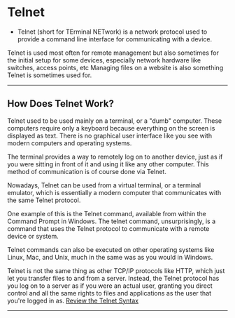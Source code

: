 # Telnet
- Telnet (short for TErminal NETwork) is a network protocol used to provide a command line interface for communicating with a device.

Telnet is used most often for remote management but also sometimes for the initial setup for some devices, especially network hardware like switches, access points, etc
Managing files on a website is also something Telnet is sometimes used for.

---

## How Does Telnet Work?
Telnet used to be used mainly on a terminal, or a "dumb" computer. These computers require only a keyboard because everything on the screen is displayed as text. There is no graphical user interface like you see with modern computers and operating systems.

The terminal provides a way to remotely log on to another device, just as if you were sitting in front of it and using it like any other computer. This method of communication is of course done via Telnet.

Nowadays, Telnet can be used from a virtual terminal, or a terminal emulator, which is essentially a modern computer that communicates with the same Telnet protocol.

One example of this is the Telnet command, available from within the Command Prompt in Windows. The telnet command, unsurprisingly, is a command that uses the Telnet protocol to communicate with a remote device or system.

Telnet commands can also be executed on other operating systems like Linux, Mac, and Unix, much in the same was as you would in Windows.

Telnet is not the same thing as other TCP/IP protocols like HTTP, which just let you transfer files to and from a server. Instead, the Telnet protocol has you log on to a server as if you were an actual user, granting you direct control and all the same rights to files and applications as the user that you're logged in as.
[Review the Telnet Syntax](https://www.computerhope.com/unix/utelnet.htm)

---
